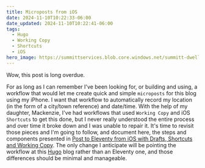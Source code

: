 ```yaml
---
title: Microposts from iOS
date: 2024-11-10T10:22:33-06:00
date_updated: 2024-11-10T10:22:41-06:00
tags: 
  - Hugo
  - Working Copy
  - Shortcuts
  - iOS
hero_image: https://summittservices.blob.core.windows.net/summitt-dweller-blog/images/2024/11/IMG_469CBC9951B6-1.jpeg
---
```


Wow, this post is long overdue.  

For as long as I can remember I've been looking for, or building and using, a workflow that would let me create quick and simple `microposts` for this blog using my iPhone.  I want that workflow to automatically record my location (in the form of a city/town reference) and date/time.  With the help of my daughter, Mackenzie, I've had workflows that used `Working Copy` and iOS `Shortcuts` to get this done, but I never really understood the entire process and over time it broke down and I was unable to repair it.  It's time to revisit those pieces and I'm going to follow, and document here, the steps and components presented in [Post to Eleventy from iOS with Drafts, Shortcuts and Working Copy](https://florian.ec/blog/post-to-eleventy-ios-drafts-shortcuts-working-copy/). The only change I anticipate will be pointing the workflow at this [Hugo](https://gohugo.io) blog rather than an Eleventy one, and those differences should be minimal and manageable.  

